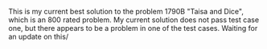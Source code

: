 This is my current best solution to the problem 1790B "Taisa and Dice", which is an 800 rated problem. My current solution does not pass test case one, but there appears to be a problem in one of the test cases. Waiting for an update on this/